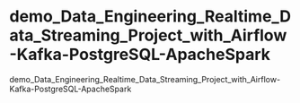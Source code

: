# demo_Data_Engineering_Realtime_Data_Streaming_Project_with_Airflow-Kafka-PostgreSQL-ApacheSpark
demo_Data_Engineering_Realtime_Data_Streaming_Project_with_Airflow-Kafka-PostgreSQL-ApacheSpark
